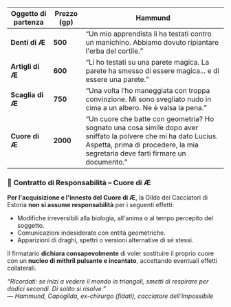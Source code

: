 | Oggetto di partenza | Prezzo (gp) | Hammund                                                                                                                                                                                             |
| ------------------- | ----------- | --------------------------------------------------------------------------------------------------------------------------------------------------------------------------------------------------- |
| **Denti di Æ**      | **500**     | “Un mio apprendista li ha testati contro un manichino. Abbiamo dovuto ripiantare l'erba del cortile.”                                                                                               |
| **Artigli di Æ**    | **600**     | “Li ho testati su una parete magica. La parete ha smesso di essere magica... e di essere una parete.”                                                                                               |
| **Scaglia di Æ**    | **750**     | “Una volta l’ho maneggiata con troppa convinzione. Mi sono svegliato nudo in cima a un albero. Ne è valsa la pena.”                                                                                 |
| **Cuore di Æ**      | **2000**    | “Un cuore che batte con geometria? Ho sognato una cosa simile dopo aver sniffato la polvere che mi ha dato Lucius. Aspetta, prima di procedere, la mia segretaria deve farti firmare un documento.” |

### 📜 **Contratto di Responsabilità – Cuore di Æ**

**Per l'acquisizione e l'innesto del Cuore di Æ**, la Gilda dei Cacciatori di Estoria **non si assume responsabilità** per i seguenti effetti:
- Modifiche irreversibili alla biologia, all'anima o al tempo percepito del soggetto.
- Comunicazioni indesiderate con entità geometriche.
- Apparizioni di draghi, spettri o versioni alternative di sé stessi.

Il firmatario **dichiara consapevolmente** di voler sostituire il proprio cuore con un **nucleo di mithril pulsante e incantato**, accettando eventuali effetti collaterali.

_“Ricordati: se inizi a vedere il mondo in triangoli, smetti di respirare per dodici secondi. Di solito si risolve.”_  
— _Hammund, Capogilda, ex-chirurgo (fidati), cacciatore dell’impossibile_